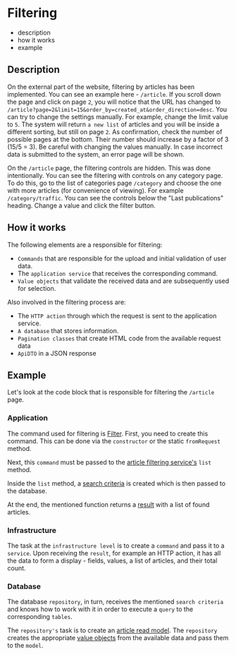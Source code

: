 # Filtering

- description
- how it works
- example

## Description

On the external part of the website, filtering by articles has been implemented. You can see an example here - `/article`. If you scroll down the page and click on page `2`, you will notice that the URL has changed to `/article?page=2&limit=15&order_by=created_at&order_direction=desc`.
You can try to change the settings manually. For example, change the limit value to `5`. The system will return `a new list` of articles and you will be inside a different sorting, but still on page `2`. As confirmation, check the number of possible pages at the bottom. Their number should increase by a factor of 3 (15/5 = 3).
Be careful with changing the values manually. In case incorrect data is submitted to the system, an error page will be shown.

On the `/article` page, the filtering controls are hidden. This was done intentionally. You can see the filtering with controls on any category page. To do this, go to the list of categories page `/category` and choose the one with more articles (for convenience of viewing). For example `/category/traffic`. You can see the controls below the "Last publications" heading. Change a value and click the filter button.

## How it works

The following elements are a responsible for filtering:

- `Commands` that are responsible for the upload and initial validation of user data.
- The `application service` that receives the corresponding command.
- `Value objects` that validate the received data and are subsequently used for selection.

Also involved in the filtering process are:

- The `HTTP action` through which the request is sent to the application service.
- `A database` that stores information.
- `Pagination classes` that create HTML code from the available request data
- `ApiDTO` in a JSON response

## Example

Let's look at the code block that is responsible for filtering the `/article` page.

### Application

The command used for filtering is [Filter](./../../app/code/Application/Article/List/Commands/Filter/Filter.php). First, you need to create this command. This can be done via the `constructor` or the static `fromRequest` method.

Next, this `command` must be passed to the [article filtering service's](./../../app/code/Application/Article/List/ListService.php) `list` method.

Inside the `list` method, a [search criteria](./../../app/code/Application/Article/List/Commands/Filter/SearchCriteria.php) is created which is then passed to the database.

At the end, the mentioned function returns a [result](./../../app/code/Application/Article/List/Commands/Filter/FilterResult.php) with a list of found articles.

### Infrastructure

The task at the `infrastructure level` is to create a `command` and pass it to a `service`. Upon receiving the `result`, for example an HTTP action, it has all the data to form a display - fields, values, a list of articles, and their total count.

### Database

The database `repository`, in turn, receives the mentioned `search criteria` and knows how to work with it in order to execute a `query` to the corresponding `tables`.

The `repository's` task is to create an [article read model](app/code/Application/Article/List/Commands/Filter/ArticleDTO.php). The `repository` creates the appropriate [value objects](./../../app/code/Domain/Article/VO) from the available data and pass them to the `model`.
